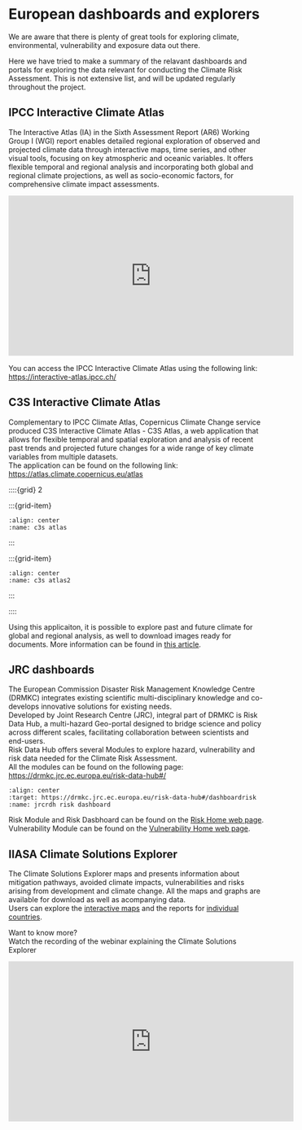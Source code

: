 European dashboards and explorers
=======================

We are aware that there is plenty of great tools for exploring climate, environmental, vulnerability and exposure data out there.

Here we have tried to make a summary of the relavant dashboards and portals for exploring the data relevant for conducting the Climate Risk Assessment.
This is not extensive list, and will be updated regularly throughout the project.

## IPCC Interactive Climate Atlas
The Interactive Atlas (IA) in the Sixth Assessment Report (AR6) Working Group I (WGI) report enables detailed regional exploration of observed and projected climate data through interactive maps, time series, and other visual tools, focusing on key atmospheric and oceanic variables. It offers flexible temporal and regional analysis and incorporating both global and regional climate projections, as well as socio-economic factors, for comprehensive climate impact assessments.

<iframe width="560" height="315" style="margin: 0 auto 1rem auto; display:block;" src="https://www.youtube.com/embed/VzwV9p9_F3c?si=xqdm5Iru1xW3TW4B" title="YouTube video player" frameborder="0" allow="accelerometer; autoplay; clipboard-write; encrypted-media; gyroscope; picture-in-picture; web-share" allowfullscreen></iframe>

You can access the IPCC Interactive Climate Atlas using the following link: https://interactive-atlas.ipcc.ch/

## C3S Interactive Climate Atlas
Complementary to IPCC Climate Atlas, Copernicus Climate Change service produced C3S Interactive Climate Atlas - C3S Atlas, a web application that allows for flexible temporal and spatial exploration and analysis of recent past trends and projected future changes for a wide range of key climate variables from multiple datasets.  
The application can be found on the following link: https://atlas.climate.copernicus.eu/atlas

::::{grid} 2

:::{grid-item}
```{figure} ../images/euro_dashboards-c3satlas.png
:align: center
:name: c3s atlas
```
:::

:::{grid-item}

```{figure} ../images/euro_dashboards-c3satlas2.png
:align: center
:name: c3s atlas2
```
:::

::::

Using this applicaiton, it is possible to explore past and future climate for global and regional analysis, as well to download images ready for documents.
More information can be found in [this article](https://climate.copernicus.eu/copernicus-interactive-climate-atlas-guide-powerful-new-c3s-tool).

## JRC dashboards
The European Commission Disaster Risk Management Knowledge Centre (DRMKC) integrates existing scientific multi-disciplinary knowledge and co-develops innovative solutions for existing needs.  
Developed by Joint Research Centre (JRC), integral part of DRMKC is Risk Data Hub, a multi-hazard Geo-portal designed to bridge science and policy across different scales, facilitating collaboration between scientists and end-users.  
Risk Data Hub offers several Modules to explore hazard, vulnerability and risk data needed for the Climate Risk Assessment.   
All the modules can be found on the following page: https://drmkc.jrc.ec.europa.eu/risk-data-hub#/  

```{figure} ../images/euro_dashboards-JRCRDH-riskdashboard.png
:align: center
:target: https://drmkc.jrc.ec.europa.eu/risk-data-hub#/dashboardrisk
:name: jrcrdh risk dashboard
```

Risk Module and Risk Dasbhoard can be found on the [Risk Home web page](https://drmkc.jrc.ec.europa.eu/risk-data-hub#/riskhome).  
Vulnerability Module can be found on the [Vulnerability Home web page](https://drmkc.jrc.ec.europa.eu/risk-data-hub#/vulnerabilityhome).  

## IIASA Climate Solutions Explorer

The Climate Solutions Explorer maps and presents information about mitigation pathways, avoided climate impacts, vulnerabilities and risks arising from development and climate change. All the maps and graphs are available for download as well as acompanying data.  
Users can explore the [interactive maps](https://www.climate-solutions-explorer.eu/explorer) and the reports for [individual countries](https://www.climate-solutions-explorer.eu/dashboard/EU/overview).

Want to know more?  
Watch the recording of the webinar explaining the Climate Solutions Explorer  
<iframe width="560" height="315" style="margin: 0 auto 1rem auto; display:block;" src="https://www.youtube.com/embed/SaQz_MzXxfY?si=jugY16DPS1B8syXd" title="YouTube video player" frameborder="0" allow="accelerometer; autoplay; clipboard-write; encrypted-media; gyroscope; picture-in-picture; web-share" referrerpolicy="strict-origin-when-cross-origin" allowfullscreen></iframe>


## 